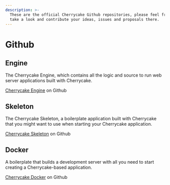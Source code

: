 ```yaml
---
description: >-
  These are the official Cherrycake Github repositories, please feel free to
  take a look and contribute your ideas, issues and proposals there.
---
```


# Github

## Engine

The Cherrycake Engine, which contains all the logic and source to run web server applications built with Cherrycake.

[Cherrycake Engine](https://github.com/tin-cat/cherrycake-engine) on Github

## Skeleton

The Cherrycake Skeleton, a boilerplate application built with Cherrycake that you might want to use when starting your Cherrycake application.

[Cherrycake Skeleton](https://github.com/tin-cat/cherrycake-skeleton) on Github

## Docker

A boilerplate that builds a development server with all you need to start creating a Cherrycake-based application.

[Cherrycake Docker](https://github.com/tin-cat/cherrycake-docker) on Github

